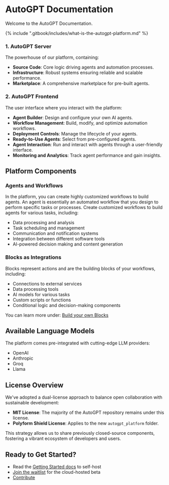 # AutoGPT Documentation

Welcome to the AutoGPT Documentation.

{% include ".gitbook/includes/what-is-the-autogpt-platform.md" %}

### 1. AutoGPT Server

The powerhouse of our platform, containing:

* **Source Code**: Core logic driving agents and automation processes.
* **Infrastructure**: Robust systems ensuring reliable and scalable performance.
* **Marketplace**: A comprehensive marketplace for pre-built agents.

### 2. AutoGPT Frontend

The user interface where you interact with the platform:

* **Agent Builder**: Design and configure your own AI agents.
* **Workflow Management**: Build, modify, and optimize automation workflows.
* **Deployment Controls**: Manage the lifecycle of your agents.
* **Ready-to-Use Agents**: Select from pre-configured agents.
* **Agent Interaction**: Run and interact with agents through a user-friendly interface.
* **Monitoring and Analytics**: Track agent performance and gain insights.

## Platform Components

### Agents and Workflows

In the platform, you can create highly customized workflows to build agents. An agent is essentially an automated workflow that you design to perform specific tasks or processes. Create customized workflows to build agents for various tasks, including:

* Data processing and analysis
* Task scheduling and management
* Communication and notification systems
* Integration between different software tools
* AI-powered decision making and content generation

### Blocks as Integrations

Blocks represent actions and are the building blocks of your workflows, including:

* Connections to external services
* Data processing tools
* AI models for various tasks
* Custom scripts or functions
* Conditional logic and decision-making components

You can learn more under: [Build your own Blocks](platform/new_blocks.md)

## Available Language Models

The platform comes pre-integrated with cutting-edge LLM providers:

* OpenAI
* Anthropic
* Groq
* Llama

## License Overview

We've adopted a dual-license approach to balance open collaboration with sustainable development:

* **MIT License**: The majority of the AutoGPT repository remains under this license.
* **Polyform Shield License**: Applies to the new `autogpt_platform` folder.

This strategy allows us to share previously closed-source components, fostering a vibrant ecosystem of developers and users.

## Ready to Get Started?

* Read the [Getting Started docs](https://docs.agpt.co/platform/getting-started/) to self-host
* [Join the waitlist](https://agpt.co/waitlist) for the cloud-hosted beta
* [Contribute](contribute/index.md)
